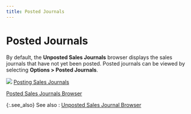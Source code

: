 ```yaml
---
title: Posted Journals
---
```


# Posted Journals


By default, the **Unposted Sales Journals** browser displays the sales journals that have not yet been posted. Posted journals can be viewed by selecting **Options &gt; Posted Journals**.


![]({{site.acc_baseurl}}/img/lens.gif) [Posting Sales Journals]({{site.acc_baseurl}}/sales/sales-jrnl-proc/common-jrnl-proc/posting_sales_journals.html)


[Posted Sales Journals Browser]({{site.acc_baseurl}}/misc/the_posted_sales_journals_browser.html)


{:.see_also}
See also
: [Unposted Sales Journal Browser]({{site.acc_baseurl}}/sales/sales-journals-browser/sales_journal_browser.html)
